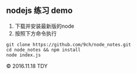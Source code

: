 ## nodejs 练习 demo
1. 下载并安装最新版的node
2. 按照下方命令执行
```
git clone https://github.com/9ch/node_notes.git
cd node_notes && npm install
node index.js
```
&copy; 2016.11.18 TDY
